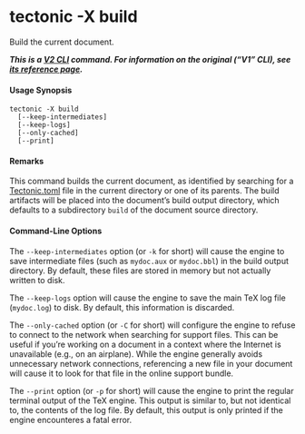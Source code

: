 # tectonic -X build

Build the current document.

***This is a [V2 CLI][v2cli-ref] command. For information on the original (“V1”
CLI), see [its reference page][v1cli-ref].***

[v2cli-ref]: ../ref/v2cli.md
[v1cli-ref]: ../ref/v1cli.md

#### Usage Synopsis

```
tectonic -X build
  [--keep-intermediates]
  [--keep-logs]
  [--only-cached]
  [--print]
```

#### Remarks

This command builds the current document, as identified by searching for a
[Tectonic.toml][tectonic-toml] file in the current directory or one of its
parents. The build artifacts will be placed into the document’s build output
directory, which defaults to a subdirectory `build` of the document source
directory.

[tectonic-toml]: ../ref/tectonic-toml.md

#### Command-Line Options

The `--keep-intermediates` option (or `-k` for short) will cause the engine to
save intermediate files (such as `mydoc.aux` or `mydoc.bbl`) in the build output
directory. By default, these files are stored in memory but not actually written
to disk.

The `--keep-logs` option will cause the engine to save the main TeX log file
(`mydoc.log`) to disk. By default, this information is discarded.

The `--only-cached` option (or `-C` for short) will configure the engine to
refuse to connect to the network when searching for support files. This can be
useful if you’re working on a document in a context where the Internet is
unavailable (e.g., on an airplane). While the engine generally avoids
unnecessary network connections, referencing a new file in your document will
cause it to look for that file in the online support bundle.

The `--print` option (or `-p` for short) will cause the engine to print the
regular terminal output of the TeX engine. This output is similar to, but not
identical to, the contents of the log file. By default, this output is only
printed if the engine encounteres a fatal error.
